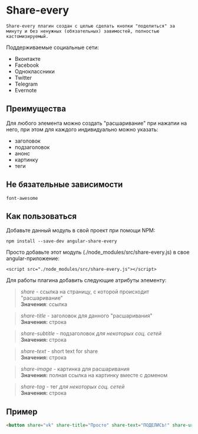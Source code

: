 # Share-every
``Share-every плагин создан с целью сделать кнопки "поделиться" за минуту и без ненужных (обязательных) завимостей, полностью кастомизируемый.``

Поддерживаемые социальные сети:

-  Вконтакте
-  Facebook
-  Одноклассники
-  Twitter
-  Telegram
-  Evernote

## Преимущества
Для любого элемента можно создать "расшаривание" при нажатии на него, при этом для каждого индивидуально можно указать:
- заголовок
- подзаголовок
- анонс
- картинку
- теги

## Не бязательные зависимости
``font-awesome``

## Как пользоваться
Добавьте данный модуль в свой проект при помощи NPM:

``npm install --save-dev angular-share-every``

Просто добавьте этот модуль (./node_modules/src/share-every.js) в свое angular-приложение:

``<script src="./node_modules/src/share-every.js"></script>``

Для работы плагина добавить следующие атрибуты элементу:

> *share* - ссылка на страницу, с которой происходит "расшаривание"  
**Значения**: ссылка

> *share-title* - заголовок для данного "расшаривания"  
**Значения:** строка

> *share-subtitle* - подзаголовок  _для некоторых соц. сетей_    
**Значения:** строка

> *share-text* - short text for share    
**Значения:** строка

> *share-image* - картинка для расшаривания  
**Значения:** полная ссылка на картинку вместе с доменом

> *share-tag* - тег _для некоторых соц. сетей_    
**Значения:** строка

## Пример

```Html
<button share="vk" share-title="Просто" share-text="ПОДЕЛИСЬ!" share-url="https://github.com/dslpp056193/angular-share-every">Поделиться!</button>
```
